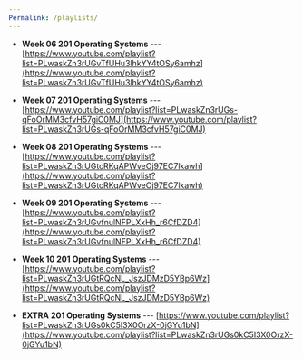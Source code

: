 ```yaml
---
Permalink: /playlists/
---
```


* **Week 06 201 Operating Systems** ---
[https://www.youtube.com/playlist?list=PLwaskZn3rUGvTfUHu3lhkYY4tOSy6amhz](https://www.youtube.com/playlist?list=PLwaskZn3rUGvTfUHu3lhkYY4tOSy6amhz)

* **Week 07 201 Operating Systems** ---
[https://www.youtube.com/playlist?list=PLwaskZn3rUGs-qFoOrMM3cfvH57giC0MJ](https://www.youtube.com/playlist?list=PLwaskZn3rUGs-qFoOrMM3cfvH57giC0MJ)

* **Week 08 201 Operating Systems** ---
[https://www.youtube.com/playlist?list=PLwaskZn3rUGtcRKqAPWveOj97EC7lkawh](https://www.youtube.com/playlist?list=PLwaskZn3rUGtcRKqAPWveOj97EC7lkawh)

* **Week 09 201 Operating Systems** ---
[https://www.youtube.com/playlist?list=PLwaskZn3rUGvfnulNFPLXxHh_r6CfDZD4](https://www.youtube.com/playlist?list=PLwaskZn3rUGvfnulNFPLXxHh_r6CfDZD4)

* **Week 10 201 Operating Systems** ---
[https://www.youtube.com/playlist?list=PLwaskZn3rUGtRQcNL_JszJDMzD5YBp6Wz](https://www.youtube.com/playlist?list=PLwaskZn3rUGtRQcNL_JszJDMzD5YBp6Wz)

* **EXTRA   201 Operating Systems** ---
[https://www.youtube.com/playlist?list=PLwaskZn3rUGs0kC5I3X0OrzX-0jGYu1bN](https://www.youtube.com/playlist?list=PLwaskZn3rUGs0kC5I3X0OrzX-0jGYu1bN)


